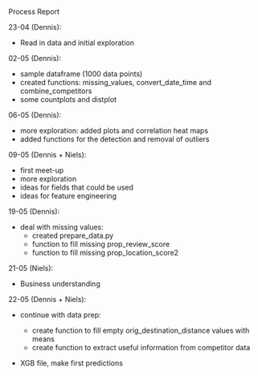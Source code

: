 Process Report

23-04 (Dennis):
- Read in data and initial exploration

02-05 (Dennis):
- sample dataframe (1000 data points)
- created functions: missing_values, convert_date_time and combine_competitors
- some countplots and distplot

06-05 (Dennis):
- more exploration: added plots and correlation heat maps
- added functions for the detection and removal of outliers 

09-05 (Dennis + Niels):
- first meet-up
- more exploration
- ideas for fields that could be used
- ideas for feature engineering

19-05 (Dennis):
- deal with missing values:
    - created prepare_data.py
    - function to fill missing prop_review_score
    - function to fill missing prop_location_score2
    
21-05 (Niels):
- Business understanding
    
22-05 (Dennis + Niels):
- continue with data prep:
    - create function to fill empty orig_destination_distance values with means
    - create function to extract useful information from competitor data
    
- XGB file, make first predictions